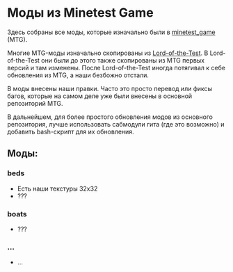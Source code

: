 Моды из Minetest Game
=====================

Здесь собраны все моды, которые изначально были в [minetest_game](https://github.com/minetest/minetest_game) (MTG).

Многие MTG-моды изначально скопированы из [Lord-of-the-Test](https://github.com/minetest-LOTR/Lord-of-the-Test).
В Lord-of-the-Test они были до этого также скопированы из MTG первых версий и там изменены.
После Lord-of-the-Test иногда потягивал к себе обновления из MTG, а наши безбожно отстали.

В моды внесены наши правки. Часто это просто перевод или фиксы багов, которые на самом деле
уже были внесены в основной репозиторий MTG.

В дальнейшем, для более простого обновления модов из основного репозитория, лучше использовать
сабмодули гита (где это возможно) и добавить bash-скрипт для их обновления.

Моды:
-----

### beds
 - Есть наши текстуры 32x32
 - ???

### boats
 - ???

### ...
 - ...

